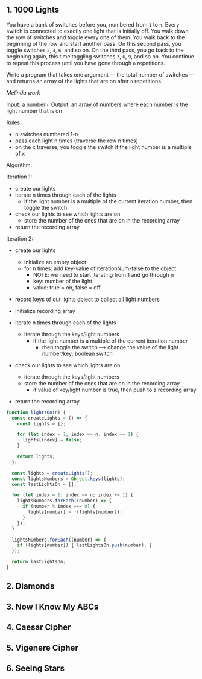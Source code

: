 ## 1. 1000 Lights

You have a bank of switches before you, numbered from `1` to `n`. Every switch is connected to exactly one light that is initially off. You walk down the row of switches and toggle every one of them. You walk back to the beginning of the row and start another pass. On this second pass, you toggle switches `2`, `4`, `6`, and so on. On the third pass, you go back to the beginning again, this time toggling switches `3`, `6`, `9`, and so on. You continue to repeat this process until you have gone through `n` repetitions.

Write a program that takes one argument — the total number of switches — and returns an array of the lights that are on after `n` repetitions.

*Melinda work*

Input: a number `n` 
Output: an array of numbers where each number is the light number that is on

Rules: 
- n switches numbered 1-n
- pass each light n times (traverse the row n times)
- on the x traverse, you toggle the switch if the light number is a multiple of x

Algorithm:

Iteration 1:
- create our lights
- iterate n times through each of the lights
  - if the light number is a multiple of the current iteration number, then toggle the switch
- check our lights to see which lights are on
  - store the number of the ones that are on in the recording array
- return the recording array

Iteration 2:
- create our lights
  - initialize an empty object
  - for n times: add key-value of iterationNum-false to the object
    - NOTE: we need to start iterating from 1 and go through n
    - key: number of the light
    - value: true = on, false = off

- record keys of our lights object to collect all light numbers
- initialize recording array

- iterate n times through each of the lights
  - iterate through the keys/light numbers
    - if the light number is a multiple of the current iteration number
      - then toggle the switch --> change the value of the light number/key: boolean switch

- check our lights to see which lights are on
  - iterate through  the keys/light numbers
  - store the number of the ones that are on in the recording array
    - if value of key/light number is true, then push to a recording array

- return the recording array

``` js
function lightsOn(n) {
  const createLights = () => {
    const lights = {};

    for (let index = 1; index <= n; index += 1) {
      lights[index] = false;
    }

    return lights;
  };

  const lights = createLights();
  const lightsNumbers = Object.keys(lights);
  const lastLightsOn = [];

  for (let index = 1; index <= n; index += 1) {
    lightsNumbers.forEach((number) => {
      if (number % index === 0) {
        lights[number] = !(lights[number]);
      }
    });
  }

  lightsNumbers.forEach((number) => {
    if (lights[number]) { lastLightsOn.push(number); }
  });

  return lastLightsOn;
}
```



## 2. Diamonds

## 3. Now I Know My ABCs

## 4. Caesar Cipher

## 5. Vigenere Cipher

## 6. Seeing Stars


